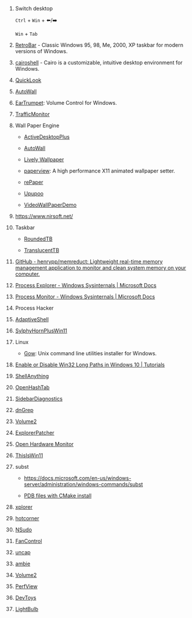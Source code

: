 1. Switch desktop

   `Ctrl` + `Win` + :arrow_left:/:arrow_right:

   `Win` + `Tab`

2. [RetroBar](https://github.com/dremin/RetroBar) - Classic Windows 95, 98, Me, 2000, XP taskbar for modern versions of Windows.

3. [cairoshell](https://github.com/cairoshell/cairoshell) - Cairo is a customizable, intuitive desktop environment for Windows.

4. [QuickLook](https://github.com/QL-Win/QuickLook)

5. [AutoWall](https://github.com/SegoCode/AutoWall)

6. [EarTrumpet](https://github.com/File-New-Project/EarTrumpet): Volume Control for Windows.

7. [TrafficMonitor](https://github.com/zhongyang219/TrafficMonitor)

8. Wall Paper Engine

   - [ActiveDesktopPlus](https://github.com/torchgm/ActiveDesktopPlus)

   - [AutoWall](https://github.com/SegoCode/AutoWall)

   - [Lively Wallpaper](https://github.com/rocksdanister/lively)

   - [paperview](https://github.com/glouw/paperview): A high performance X11 animated wallpaper setter.

   - [rePaper](https://github.com/rocksdanister/rePaper)

   - [Upupoo](http://www.upupoo.com/)

   - [VideoWallPaperDemo](https://github.com/3150601355/VideoWallPaperDemo)

9. https://www.nirsoft.net/

10. Taskbar

    - [RoundedTB](https://github.com/torchgm/RoundedTB)

    - [TranslucentTB](https://github.com/TranslucentTB/TranslucentTB)

11. [GitHub - henrypp/memreduct: Lightweight real-time memory management application to monitor and clean system memory on your computer.](https://github.com/henrypp/memreduct)

12. [Process Explorer - Windows Sysinternals | Microsoft Docs](https://docs.microsoft.com/en-us/sysinternals/downloads/process-explorer)

13. [Process Monitor - Windows Sysinternals | Microsoft Docs](https://docs.microsoft.com/en-us/sysinternals/downloads/procmon)

14. Process Hacker

15. [AdaptiveShell](https://github.com/w10m-research/AdaptiveShell)

16. [SylphyHornPlusWin11](https://github.com/hwtnb/SylphyHornPlusWin11)

17. Linux

    - [Gow](https://github.com/bmatzelle/gow): Unix command line utilities installer for Windows.

18. [Enable or Disable Win32 Long Paths in Windows 10 | Tutorials](https://www.tenforums.com/tutorials/51704-enable-disable-win32-long-paths-windows-10-a.html)

19. [ShellAnything](https://github.com/end2endzone/ShellAnything)

20. [OpenHashTab](https://github.com/namazso/OpenHashTab)

21. [SidebarDiagnostics](https://github.com/ArcadeRenegade/SidebarDiagnostics)

22. [dnGrep](https://github.com/dnGrep/dnGrep)

23. [Volume2](https://github.com/irzyxa/Volume2)

24. [ExplorerPatcher](https://github.com/valinet/ExplorerPatcher)

25. [Open Hardware Monitor](https://github.com/openhardwaremonitor/openhardwaremonitor)

26. [ThisIsWin11](https://github.com/builtbybel/ThisIsWin11)

27. subst

    - https://docs.microsoft.com/en-us/windows-server/administration/windows-commands/subst

    - [PDB files with CMake install](https://stackoverflow.com/questions/14946536/pdb-files-with-cmake-install)

28. [xplorer](https://github.com/kimlimjustin/xplorer)

29. [hotcorner](https://github.com/taviso/hotcorner)

30. [NSudo](https://github.com/M2Team/NSudo)

31. [FanControl](https://github.com/Rem0o/FanControl.Releases)

32. [uncap](https://github.com/susam/uncap)

33. [ambie](https://github.com/jenius-apps/ambie)

34. [Volume2](https://github.com/irzyxa/Volume2)

35. [PerfView](https://github.com/microsoft/perfview)

36. [DevToys](https://github.com/veler/DevToys)

37. [LightBulb](https://github.com/Tyrrrz/LightBulb)
